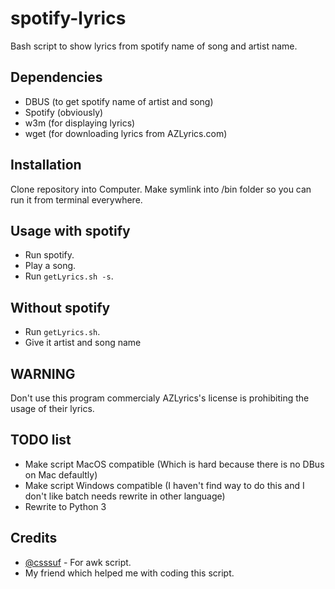 # spotify-lyrics
Bash script to show lyrics from spotify name of song and artist name.

## Dependencies
* DBUS (to get spotify name of artist and song)
* Spotify (obviously)
* w3m (for displaying lyrics)
* wget (for downloading lyrics from AZLyrics.com)

## Installation
Clone repository into Computer.
Make symlink into /bin folder so you can run it from terminal everywhere.

## Usage with spotify
* Run spotify.
* Play a song.
* Run `getLyrics.sh -s`.

## Without spotify
* Run `getLyrics.sh`.
* Give it artist and song name

## WARNING
Don't use this program commercialy AZLyrics's license is prohibiting the usage of their lyrics.

## TODO list
* Make script MacOS compatible (Which is hard because there is no DBus on Mac defaultly)
* Make script Windows compatible (I haven't find way to do this and I don't like batch needs rewrite in other language)
* Rewrite to Python 3

## Credits
* [@csssuf](https://github.com/csssuf) - For awk script.
* My friend which helped me with coding this script.
